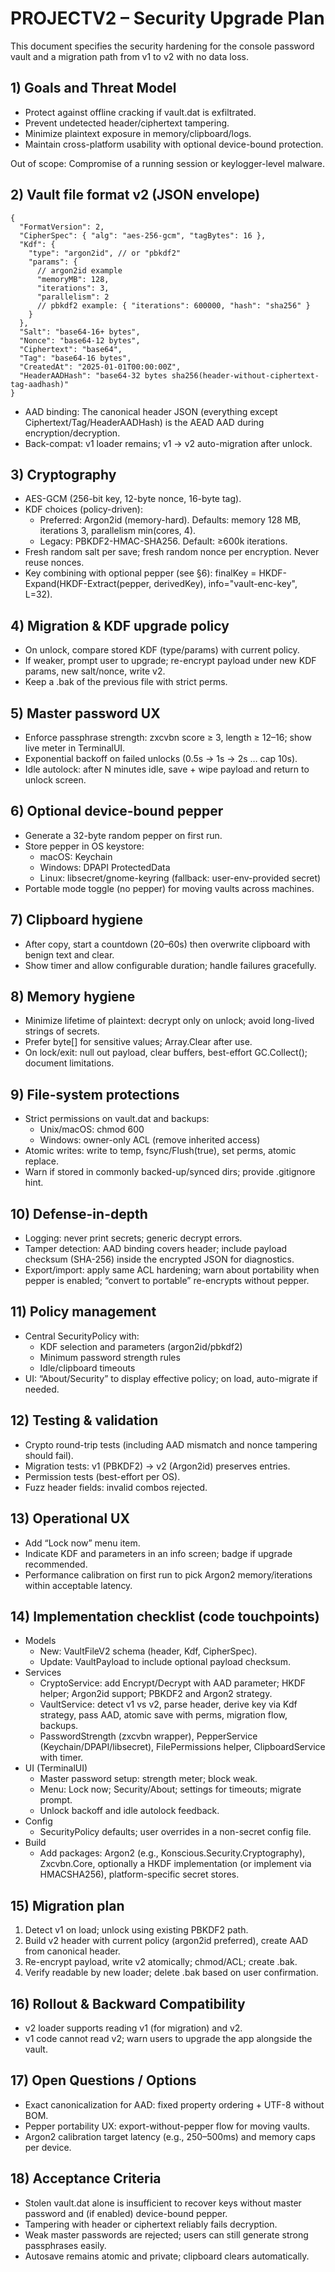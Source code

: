 # PROJECTV2 – Security Upgrade Plan

This document specifies the security hardening for the console password vault and a migration path from v1 to v2 with no data loss.

## 1) Goals and Threat Model
- Protect against offline cracking if vault.dat is exfiltrated.
- Prevent undetected header/ciphertext tampering.
- Minimize plaintext exposure in memory/clipboard/logs.
- Maintain cross-platform usability with optional device-bound protection.

Out of scope: Compromise of a running session or keylogger-level malware.

## 2) Vault file format v2 (JSON envelope)
```
{
  "FormatVersion": 2,
  "CipherSpec": { "alg": "aes-256-gcm", "tagBytes": 16 },
  "Kdf": {
    "type": "argon2id", // or "pbkdf2"
    "params": {
      // argon2id example
      "memoryMB": 128,
      "iterations": 3,
      "parallelism": 2
      // pbkdf2 example: { "iterations": 600000, "hash": "sha256" }
    }
  },
  "Salt": "base64-16+ bytes",
  "Nonce": "base64-12 bytes",
  "Ciphertext": "base64",
  "Tag": "base64-16 bytes",
  "CreatedAt": "2025-01-01T00:00:00Z",
  "HeaderAADHash": "base64-32 bytes sha256(header-without-ciphertext-tag-aadhash)"
}
```
- AAD binding: The canonical header JSON (everything except Ciphertext/Tag/HeaderAADHash) is the AEAD AAD during encryption/decryption.
- Back-compat: v1 loader remains; v1 → v2 auto-migration after unlock.

## 3) Cryptography
- AES-GCM (256-bit key, 12-byte nonce, 16-byte tag).
- KDF choices (policy-driven):
  - Preferred: Argon2id (memory-hard). Defaults: memory 128 MB, iterations 3, parallelism min(cores, 4).
  - Legacy: PBKDF2-HMAC-SHA256. Default: ≥600k iterations.
- Fresh random salt per save; fresh random nonce per encryption. Never reuse nonces.
- Key combining with optional pepper (see §6): finalKey = HKDF-Expand(HKDF-Extract(pepper, derivedKey), info="vault-enc-key", L=32).

## 4) Migration & KDF upgrade policy
- On unlock, compare stored KDF (type/params) with current policy.
- If weaker, prompt user to upgrade; re-encrypt payload under new KDF params, new salt/nonce, write v2.
- Keep a .bak of the previous file with strict perms.

## 5) Master password UX
- Enforce passphrase strength: zxcvbn score ≥ 3, length ≥ 12–16; show live meter in TerminalUI.
- Exponential backoff on failed unlocks (0.5s → 1s → 2s … cap 10s).
- Idle autolock: after N minutes idle, save + wipe payload and return to unlock screen.

## 6) Optional device-bound pepper
- Generate a 32-byte random pepper on first run.
- Store pepper in OS keystore:
  - macOS: Keychain
  - Windows: DPAPI ProtectedData
  - Linux: libsecret/gnome-keyring (fallback: user-env-provided secret)
- Portable mode toggle (no pepper) for moving vaults across machines.

## 7) Clipboard hygiene
- After copy, start a countdown (20–60s) then overwrite clipboard with benign text and clear.
- Show timer and allow configurable duration; handle failures gracefully.

## 8) Memory hygiene
- Minimize lifetime of plaintext: decrypt only on unlock; avoid long-lived strings of secrets.
- Prefer byte[] for sensitive values; Array.Clear after use.
- On lock/exit: null out payload, clear buffers, best-effort GC.Collect(); document limitations.

## 9) File-system protections
- Strict permissions on vault.dat and backups:
  - Unix/macOS: chmod 600
  - Windows: owner-only ACL (remove inherited access)
- Atomic writes: write to temp, fsync/Flush(true), set perms, atomic replace.
- Warn if stored in commonly backed-up/synced dirs; provide .gitignore hint.

## 10) Defense-in-depth
- Logging: never print secrets; generic decrypt errors.
- Tamper detection: AAD binding covers header; include payload checksum (SHA-256) inside the encrypted JSON for diagnostics.
- Export/import: apply same ACL hardening; warn about portability when pepper is enabled; “convert to portable” re-encrypts without pepper.

## 11) Policy management
- Central SecurityPolicy with:
  - KDF selection and parameters (argon2id/pbkdf2)
  - Minimum password strength rules
  - Idle/clipboard timeouts
- UI: “About/Security” to display effective policy; on load, auto-migrate if needed.

## 12) Testing & validation
- Crypto round-trip tests (including AAD mismatch and nonce tampering should fail).
- Migration tests: v1 (PBKDF2) → v2 (Argon2id) preserves entries.
- Permission tests (best-effort per OS).
- Fuzz header fields: invalid combos rejected.

## 13) Operational UX
- Add “Lock now” menu item.
- Indicate KDF and parameters in an info screen; badge if upgrade recommended.
- Performance calibration on first run to pick Argon2 memory/iterations within acceptable latency.

## 14) Implementation checklist (code touchpoints)
- Models
  - New: VaultFileV2 schema (header, Kdf, CipherSpec).
  - Update: VaultPayload to include optional payload checksum.
- Services
  - CryptoService: add Encrypt/Decrypt with AAD parameter; HKDF helper; Argon2id support; PBKDF2 and Argon2 strategy.
  - VaultService: detect v1 vs v2, parse header, derive key via Kdf strategy, pass AAD, atomic save with perms, migration flow, backups.
  - PasswordStrength (zxcvbn wrapper), PepperService (Keychain/DPAPI/libsecret), FilePermissions helper, ClipboardService with timer.
- UI (TerminalUI)
  - Master password setup: strength meter; block weak.
  - Menu: Lock now; Security/About; settings for timeouts; migrate prompt.
  - Unlock backoff and idle autolock feedback.
- Config
  - SecurityPolicy defaults; user overrides in a non-secret config file.
- Build
  - Add packages: Argon2 (e.g., Konscious.Security.Cryptography), Zxcvbn.Core, optionally a HKDF implementation (or implement via HMACSHA256), platform-specific secret stores.

## 15) Migration plan
1. Detect v1 on load; unlock using existing PBKDF2 path.
2. Build v2 header with current policy (argon2id preferred), create AAD from canonical header.
3. Re-encrypt payload, write v2 atomically; chmod/ACL; create .bak.
4. Verify readable by new loader; delete .bak based on user confirmation.

## 16) Rollout & Backward Compatibility
- v2 loader supports reading v1 (for migration) and v2.
- v1 code cannot read v2; warn users to upgrade the app alongside the vault.

## 17) Open Questions / Options
- Exact canonicalization for AAD: fixed property ordering + UTF-8 without BOM.
- Pepper portability UX: export-without-pepper flow for moving vaults.
- Argon2 calibration target latency (e.g., 250–500ms) and memory caps per device.

## 18) Acceptance Criteria
- Stolen vault.dat alone is insufficient to recover keys without master password and (if enabled) device-bound pepper.
- Tampering with header or ciphertext reliably fails decryption.
- Weak master passwords are rejected; users can still generate strong passphrases easily.
- Autosave remains atomic and private; clipboard clears automatically.
